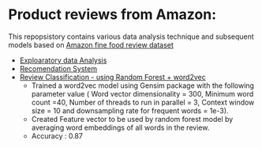 # Product reviews from Amazon:

This repopsistory contains various data analysis technique and subsequent models based on [Amazon fine food review dataset](https://www.kaggle.com/snap/amazon-fine-food-reviews) 

- [Exploaratory data Analysis](https://github.com/jpnevrones/Amazon-fine-food-review/tree/master/Exploratory%20Data%20Analysis/EDA-Amazon-Fine-Food-Review.ipynb)
- [Recomendation System](https://github.com/jpnevrones/Amazon-fine-food-review/blob/master/Food%20Recommendation%20System/amazonFineFoodRecommendation.ipynb)
- [Review Classification - using Random Forest + word2vec](https://github.com/jpnevrones/Amazon-fine-food-review/blob/master/Classification%20Algorithm/RandomForest-Classifier-using-wordEmbeddingFrom-word2vector-gensim.ipynb)  
  - Trained a word2vec model using Gensim package with the following parameter value ( Word vector dimensionality  = 300, Minimum word count =40, Number of threads to run in parallel  = 3,  Context window size = 10 and downsampling rate for frequent words = 1e-3).
  - Created Feature vector to be used by random forest model by averaging word embeddings of all words in the review.
  - Accuracy : 0.87
  

